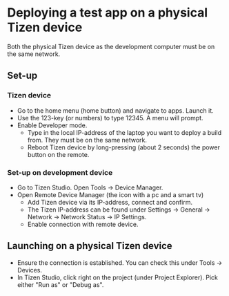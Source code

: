 # Deploying a test app on a physical Tizen device

Both the physical Tizen device as the development computer must be on the same network.

## Set-up

### Tizen device

- Go to the home menu (home button) and navigate to apps. Launch it.
- Use the 123-key (or numbers) to type 12345. A menu will prompt.
- Enable Developer mode.
  - Type in the local IP-address of the laptop you want to deploy a build from. They must be on the same network.
  - Reboot Tizen device by long-pressing (about 2 seconds) the power button on the remote.

### Set-up on development device

- Go to Tizen Studio. Open Tools -> Device Manager.
- Open Remote Device Manager (the icon with a pc and a smart tv)
  - Add Tizen device via its IP-address, connect and confirm.
  - The Tizen IP-address can be found under Settings -> General -> Network -> Network Status -> IP Settings.
  - Enable connection with remote device.

## Launching on a physical Tizen device

- Ensure the connection is established. You can check this under Tools → Devices.
- In Tizen Studio, click right on the project (under Project Explorer). Pick either "Run as" or "Debug as".
